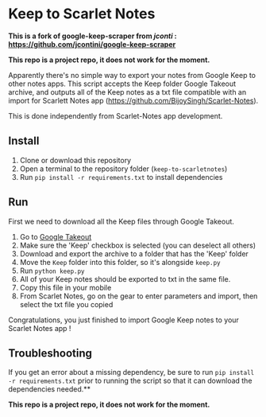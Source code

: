 # Keep to Scarlet Notes
**This is a fork of google-keep-scraper from *jconti* :  https://github.com/jcontini/google-keep-scraper**

**This repo is a project repo, it does not work for the moment.** 

Apparently there's no simple way to export your notes from Google Keep to other notes apps. This script accepts the Keep folder Google Takeout archive, and outputs all of the Keep notes as a txt file compatible with an import for Scarlett Notes app (https://github.com/BijoySingh/Scarlet-Notes). 

This is done independently from Scarlet-Notes app development.

## Install
1. Clone or download this repository
1. Open a terminal to the repository folder (`keep-to-scarletnotes`)
1. Run `pip install -r requirements.txt` to install dependencies

## Run
First we need to download all the Keep files through Google Takeout.
1. Go to [Google Takeout](https://takeout.google.com/settings/takeout)
1. Make sure the 'Keep' checkbox is selected (you can deselect all others)
1. Download and export the archive to a folder that has the 'Keep' folder
1. Move the `Keep` folder into this folder, so it's alongside `keep.py`
1. Run `python keep.py`
1. All of your Keep notes should be exported to txt in the same file.
1. Copy this file in your mobile 
1. From Scarlet Notes, go on the gear to enter parameters and import, then select the txt file you copied

Congratulations, you just finished to import Google Keep notes to your Scarlet Notes app ! 

## Troubleshooting
If you get an error about a missing dependency, be sure to run `pip install -r requirements.txt` prior to running the script so that it can download the dependencies needed.**

**This repo is a project repo, it does not work for the moment.** 